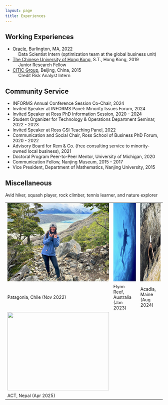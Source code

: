 ```yaml
---
layout: page
title: Experiences
---
```


## Working Experiences

- [Oracle](https://www.oracle.com/), Burlington, MA, 2022\
&emsp; Data Scientist Intern (optimization team at the global business unit)
- [The Chinese University of Hong Kong](https://www.cuhk.edu.hk/english/index.html), S.T., Hong Kong, 2019\
&emsp; Junior Research Fellow
- [CITIC Group](https://www.citicbank.com/), Beijing, China, 2015\
&emsp; Credit Risk Analyst Intern

## Community Service
- INFORMS Annual Conference Session Co-Chair, 2024
- Invited Speaker at INFORMS Panel: Minority Issues Forum, 2024
- Invited Speaker at Ross PhD Information Session, 2020 - 2024
- Student Organizer for Technology & Operations Department Seminar, 2022 - 2023
- Invited Speaker at Ross GSI Teaching Panel, 2022
- Communication and Social Chair, Ross School of Business PhD Forum, 2020 - 2022
- Advisory Board for Rem & Co. (free consulting service to minority-owned local business), 2021
- Doctoral Program Peer-to-Peer Mentor, University of Michigan, 2020
- Communication Fellow, Nanjing Museum, 2015 - 2017
- Vice President, Department of Mathematics, Nanjing University, 2015

## Miscellaneous
Avid hiker, squash player, rock climber, tennis learner, and nature explorer

<table style="border:hidden;">
  <tr>
    <td><img src="/public/hike1.jpeg" width=325 height=250></td>
    <td><img src="/public/hike5.jpg" width=325 height=250></td>
    <td><img src="/public/hike2.jpg" width = 325 height=250></td>
  </tr>
    <tr>
    <td>Patagonia, Chile (Nov 2022)</td>
    <td> Flynn Reef, Australia (Jan 2023) </td>
    <td> Acadia, Maine (Aug 2024) </td>
  </tr>
    <tr>
    <td><img src="/public/hike6.jpeg" width=325 height=250></td>
  </tr>
    <tr>
    <td>ACT, Nepal (Apr 2025)</td>
  </tr>
 </table>


